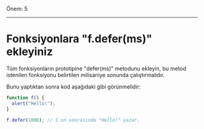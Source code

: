 Önem: 5

---

# Fonksiyonlara "f.defer(ms)" ekleyiniz

Tüm fonksiyonların prototipine "defer(ms)" metodunu ekleyin, bu metod istenilen fonksiyonu belirtilen milisaniye sonunda çalıştırmalıdır.

Bunu yaptıktan sonra kod aşağıdaki gibi görünmelidir:

```js
function f() {
  alert("Hello!");
}

f.defer(1000); // 1 sn sonrasında "Hello!" yazar.
```
